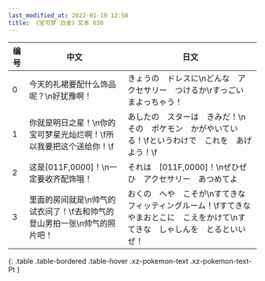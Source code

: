 ```yaml
---
last_modified_at: 2022-01-19 12:50
title: 《宝可梦 白金》文本 030
---
```

| 编号 | 中文 | 日文 |
| ---- | ---- | ---- |
| 0 | 今天的礼裙要配什么饰品呢？\n好犹豫啊！ | きょうの　ドレスに\nどんな　アクセサリー　つけるか\rすっごい　まよっちゃう！ |
| 1 | 你就是明日之星！\n你的宝可梦星光灿烂啊！\f所以我要把这个送给你！\f | あしたの　スターは　きみだ！\nその　ポケモン　かがやいている！\fというわけで　これを　あげよう！\f |
| 2 | 这是[011F,0000]！\n一定要收齐配饰哦！ | それは　[011F,0000]！\nぜひぜひ　アクセサリー　あつめてよ |
| 3 | 里面的房间就是\n帅气的试衣间了！\f去和帅气的登山男拍一张\n帅气的照片吧！ | おくの　へや　こそが\nすてきな　フィッティングルーム！\fすてきな　やまおとこに　こえをかけて\nすてきな　しゃしんを　とるといいぜ！ |
{: .table .table-bordered .table-hover .xz-pokemon-text .xz-pokemon-text-Pt }